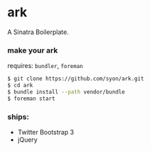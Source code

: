 ark
===

A Sinatra Boilerplate.

### make your ark

requires: `bundler`, `foreman`

```bash
$ git clone https://github.com/syon/ark.git
$ cd ark
$ bundle install --path vendor/bundle
$ foreman start
```

### ships:

- Twitter Bootstrap 3
- jQuery
